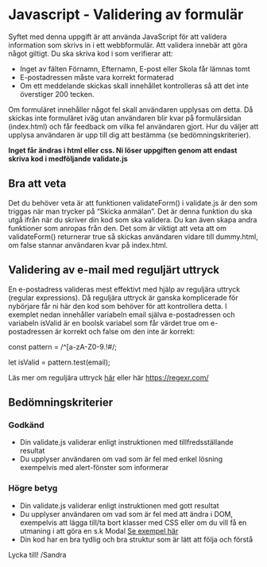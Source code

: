 # Javascript - Validering av formulär

Syftet med denna uppgift är att använda JavaScript för att validera information som skrivs in i ett webbformulär. Att validera innebär att göra något giltigt. Du ska skriva kod i som verifierar att:

* Inget av fälten Förnamn, Efternamn, E-post eller Skola får lämnas tomt
* E-postadressen måste vara korrekt formaterad
* Om ett meddelande skickas skall innehållet kontrolleras så att det inte överstiger 200 tecken.

Om formuläret innehåller något fel skall användaren upplysas om detta. Då skickas inte formuläret iväg utan användaren blir kvar på formulärsidan (index.html)  och får feedback om vilka fel användaren gjort. Hur du väljer att upplysa användaren är upp till dig att bestämma (se bedömningskriterier).

**Inget får ändras i html eller css. Ni löser uppgiften genom att endast skriva kod i medföljande validate.js**

## Bra att veta 

Det du behöver veta är att funktionen validateForm() i validate.js är den som triggas när man trycker på “Skicka anmälan”. Det är denna funktion du ska utgå ifrån när du skriver din kod som ska validera. Du kan även skapa andra funktioner som anropas från den. Det som är viktigt att veta att om validateForm() returnerar true så skickas användaren vidare till dummy.html, om false stannar användaren kvar på index.html.

## Validering av e-mail med reguljärt uttryck

En e-postadress valideras mest effektivt med hjälp av reguljära uttryck (regular expressions). Då reguljära uttryck är ganska komplicerade för nybörjare får ni här den kod som behöver för att kontrollera detta. I exemplet nedan innehåller variabeln email själva e-postadressen och variabeln isValid är en boolsk variabel som får värdet true om e-postadressen är korrekt och false om den inte är korrekt: 

const pattern = /^[a-zA-Z0-9.!#$%&’*+/=?^_`{|}~-]+@[a-zA-Z0-9-]+(?:\.[a-zA-Z0-9-]+)*$/;

let isValid = pattern.test(email); 

Läs mer om reguljära uttryck [här](https://developer.mozilla.org/en-US/docs/Web/JavaScript/Guide/Regular_Expressions) eller här https://regexr.com/

## Bedömningskriterier

### Godkänd

* Din validate.js validerar enligt instruktionen med tillfredsställande resultat
* Du upplyser användaren om vad som är fel med enkel lösning exempelvis med alert-fönster som informerar

### Högre betyg

* Din validate.js validerar enligt instruktionen med gott resultat
* Du upplyser användaren om vad som är fel med att ändra i DOM, exempelvis att lägga till/ta bort klasser med CSS eller om du vill få en utmaning i att göra en s.k Modal [Se exempel här](https://medium.com/@nerdplusdog/a-how-to-guide-for-modal-boxes-with-javascript-html-and-css-6a49d063987e)
* Din kod har en bra tydlig och bra struktur som är lätt att följa och förstå

Lycka till!
/Sandra

 
